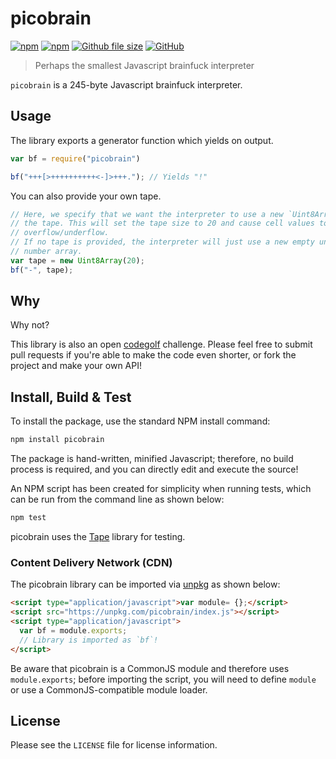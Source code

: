 [github-index-url]: https://github.com/mgthomas99/picobrain/blob/master/index.js
[github-license-url]: https://github.com/mgthomas99/picobrain/blob/master/LICENSE
[github-repository-url]: https://github.com/mgthomas99/picobrain
[github-license-shield-url]: https://img.shields.io/github/license/mgthomas99/picobrain.svg?style=flat-square
[github-size-shield-url]: https://img.shields.io/github/size/mgthomas99/picobrain/index.js.svg?style=flat-square
[npm-package-url]: https://www.npmjs.com/package/picobrain
[npm-downloads-shield-url]: https://img.shields.io/npm/dt/picobrain.svg?style=flat-square
[npm-version-shield-url]: https://img.shields.io/npm/v/picobrain.svg?style=flat-square

# picobrain

[![npm][npm-version-shield-url]][npm-package-url]
[![npm][npm-downloads-shield-url]][npm-package-url]
[![Github file size][github-size-shield-url]][github-index-url]
[![GitHub][github-license-shield-url]][github-license-url]

> Perhaps the smallest Javascript brainfuck interpreter

`picobrain` is a 245-byte Javascript brainfuck interpreter.

## Usage

The library exports a generator function which yields on output.

```js
var bf = require("picobrain")

bf("+++[>++++++++++<-]>+++."); // Yields "!"
```

You can also provide your own tape.

```js
// Here, we specify that we want the interpreter to use a new `Uint8Array` as
// the tape. This will set the tape size to 20 and cause cell values to wrap on
// overflow/underflow.
// If no tape is provided, the interpreter will just use a new empty unbounded
// number array.
var tape = new Uint8Array(20);
bf("-", tape);
```

## Why

Why not?

This library is also an open [codegolf](https://en.wikipedia.org/wiki/Code_golf)
challenge. Please feel free to submit pull requests if you're able to make the
code even shorter, or fork the project and make your own API!

## Install, Build & Test

To install the package, use the standard NPM install command:

```sh
npm install picobrain
```

The package is hand-written, minified Javascript; therefore, no build process is
required, and you can directly edit and execute the source!

An NPM script has been created for simplicity when running tests, which can be
run from the command line as shown below:

```sh
npm test
```

picobrain uses the [Tape](https://www.npmjs.com/package/tape) library for
testing.

### Content Delivery Network (CDN)

The picobrain library can be imported via [unpkg](https://unpkg.com/) as shown
below:

```html
<script type="application/javascript">var module= {};</script>
<script src="https://unpkg.com/picobrain/index.js"></script>
<script type="application/javascript">
  var bf = module.exports;
  // Library is imported as `bf`!
</script>
```

Be aware that picobrain is a CommonJS module and therefore uses
`module.exports`; before importing the script, you will need to define `module`
or use a CommonJS-compatible module loader.

## License

Please see the `LICENSE` file for license information.
